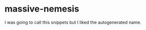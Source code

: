 massive-nemesis
===============

I was going to call this snippets but I liked the autogenerated name.